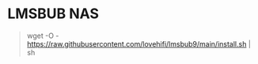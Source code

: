 # LMSBUB NAS
>
> wget -O - https://raw.githubusercontent.com/lovehifi/lmsbub9/main/install.sh | sh
>
